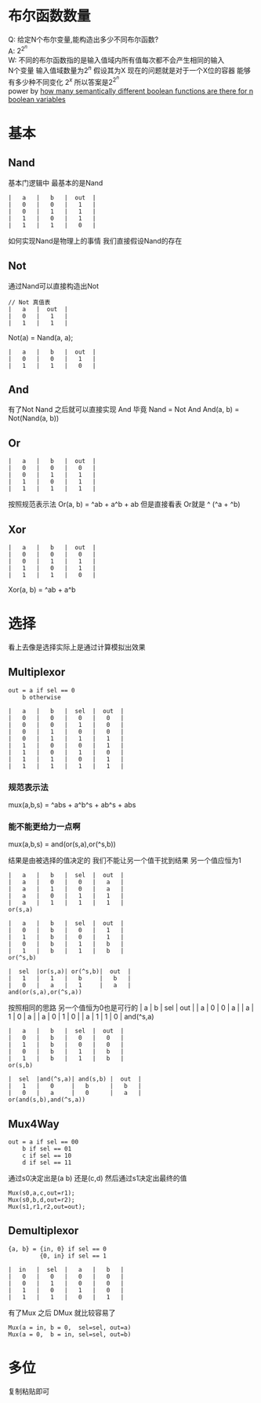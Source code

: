 # 布尔函数数量
Q: 给定N个布尔变量,能构造出多少不同布尔函数?  
A: $2^{2^{n}}$  
W: 
不同的布尔函数指的是输入值域内所有值每次都不会产生相同的输入  
N个变量 输入值域数量为$2^{n}$ 假设其为X 现在的问题就是对于一个X位的容器 能够有多少种不同变化 $2^{x}$ 所以答案是$2^{2^{n}}$  
power by [how many semantically different boolean functions are there for n boolean variables](https://math.stackexchange.com/a/505522)

# 基本
## Nand
基本门逻辑中 最基本的是Nand
```
|   a   |   b   |  out  |
|   0   |   0   |   1   |
|   0   |   1   |   1   |
|   1   |   0   |   1   |
|   1   |   1   |   0   |
```
如何实现Nand是物理上的事情 我们直接假设Nand的存在
## Not
通过Nand可以直接构造出Not 
```
// Not 真值表
|   a   |  out  |
|   0   |   1   |
|   1   |   1   |
```
Not(a) = Nand(a, a);
```
|   a   |   b   |  out  |
|   0   |   0   |   1   | 
|   1   |   1   |   0   |
```

## And
有了Not Nand 之后就可以直接实现 And 毕竟 Nand = Not And
And(a, b) = Not(Nand(a, b))

## Or
```
|   a   |   b   |  out  |
|   0   |   0   |   0   |
|   0   |   1   |   1   |
|   1   |   0   |   1   |
|   1   |   1   |   1   |
```
按照规范表示法 Or(a, b) = ^ab + a^b + ab 但是直接看表 Or就是 ^ (^a + ^b)

## Xor
```
|   a   |   b   |  out  |
|   0   |   0   |   0   |
|   0   |   1   |   1   |
|   1   |   0   |   1   |
|   1   |   1   |   0   |
```
Xor(a, b) = ^ab + a^b

# 选择
看上去像是选择实际上是通过计算模拟出效果
## Multiplexor 
    out = a if sel == 0
        b otherwise

    |   a   |   b   |  sel  |  out  |
    |   0   |   0   |   0   |   0   |
    |   0   |   0   |   1   |   0   |
    |   0   |   1   |   0   |   0   |
    |   0   |   1   |   1   |   1   |
    |   1   |   0   |   0   |   1   |
    |   1   |   0   |   1   |   0   |
    |   1   |   1   |   0   |   1   |
    |   1   |   1   |   1   |   1   |
### 规范表示法  
mux(a,b,s) = ^abs + a^b^s + ab^s + abs

### 能不能更给力一点啊
mux(a,b,s) = and(or(s,a),or(^s,b))   

结果是由被选择的值决定的 我们不能让另一个值干扰到结果 另一个值应恒为1

    |   a   |   b   |  sel  |  out  |
    |   a   |   0   |   0   |   a   |
    |   a   |   1   |   0   |   a   |
    |   a   |   0   |   1   |   1   |
    |   a   |   1   |   1   |   1   |
    or(s,a)

    |   a   |   b   |  sel  |  out  |
    |   0   |   b   |   0   |   1   |
    |   1   |   b   |   0   |   1   |
    |   0   |   b   |   1   |   b   |
    |   1   |   b   |   1   |   b   |
    or(^s,b)

    |  sel  |or(s,a)| or(^s,b)|  out  |
    |   1   |   1   |   b     |   b   |
    |   0   |   a   |   1     |   a   |
    and(or(s,a),or(^s,a))
按照相同的思路 另一个值恒为0也是可行的
    |   a   |   b   |  sel  |  out  |
    |   a   |   0   |   0   |   a   |
    |   a   |   1   |   0   |   a   |
    |   a   |   0   |   1   |   0   |
    |   a   |   1   |   1   |   0   |
    and(^s,a)

    |   a   |   b   |  sel  |  out  |
    |   0   |   b   |   0   |   0   |
    |   1   |   b   |   0   |   0   |
    |   0   |   b   |   1   |   b   |
    |   1   |   b   |   1   |   b   |
    or(s,b)

    |  sel  |and(^s,a)| and(s,b) |  out  |
    |   1   |   0     |   b      |   b   |
    |   0   |   a     |   0      |   a   |
    or(and(s,b),and(^s,a))

## Mux4Way
    out = a if sel == 00
        b if sel == 01
        c if sel == 10
        d if sel == 11
通过s0决定出是(a b) 还是(c,d) 然后通过s1决定出最终的值

    Mux(s0,a,c,out=r1);
    Mux(s0,b,d,out=r2);
    Mux(s1,r1,r2,out=out);
## Demultiplexor
    {a, b} = {in, 0} if sel == 0
             {0, in} if sel == 1

    |  in   |  sel  |   a   |   b   |
    |   0   |   0   |   0   |   0   |
    |   0   |   1   |   0   |   0   |
    |   1   |   0   |   1   |   0   |
    |   1   |   1   |   0   |   1   |

有了Mux 之后 DMux 就比较容易了  

    Mux(a = in, b = 0,  sel=sel, out=a)
    Mux(a = 0,  b = in, sel=sel, out=b)

# 多位 
复制粘贴即可
